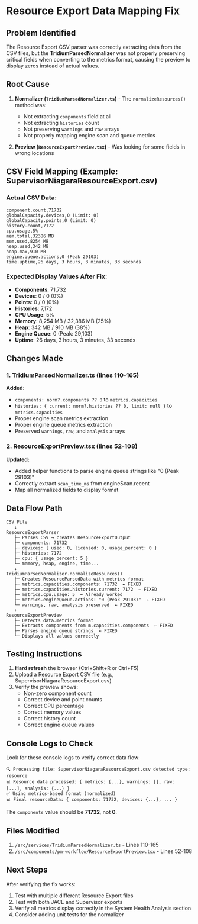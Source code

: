 # Resource Export Data Mapping Fix

## Problem Identified
The Resource Export CSV parser was correctly extracting data from the CSV files, but the **TridiumParsedNormalizer** was not properly preserving critical fields when converting to the metrics format, causing the preview to display zeros instead of actual values.

## Root Cause
1. **Normalizer (`TridiumParsedNormalizer.ts`)** - The `normalizeResources()` method was:
   - Not extracting `components` field at all
   - Not extracting `histories` count
   - Not preserving `warnings` and `raw` arrays
   - Not properly mapping engine scan and queue metrics
   
2. **Preview (`ResourceExportPreview.tsx`)** - Was looking for some fields in wrong locations

## CSV Field Mapping (Example: SupervisorNiagaraResourceExport.csv)

### Actual CSV Data:
```csv
component.count,71732
globalCapacity.devices,0 (Limit: 0)
globalCapacity.points,0 (Limit: 0)
history.count,7172
cpu.usage,5%
mem.total,32386 MB
mem.used,8254 MB
heap.used,342 MB
heap.max,910 MB
engine.queue.actions,0 (Peak 29103)
time.uptime,26 days, 3 hours, 3 minutes, 33 seconds
```

### Expected Display Values After Fix:
- **Components**: 71,732
- **Devices**: 0 / 0 (0%)
- **Points**: 0 / 0 (0%)
- **Histories**: 7,172
- **CPU Usage**: 5%
- **Memory**: 8,254 MB / 32,386 MB (25%)
- **Heap**: 342 MB / 910 MB (38%)
- **Engine Queue**: 0 (Peak: 29,103)
- **Uptime**: 26 days, 3 hours, 3 minutes, 33 seconds

## Changes Made

### 1. TridiumParsedNormalizer.ts (lines 110-165)
**Added:**
- `components: norm?.components ?? 0` to `metrics.capacities`
- `histories: { current: norm?.histories ?? 0, limit: null }` to `metrics.capacities`
- Proper engine scan metrics extraction
- Proper engine queue metrics extraction
- Preserved `warnings`, `raw`, and `analysis` arrays

### 2. ResourceExportPreview.tsx (lines 52-108)
**Updated:**
- Added helper functions to parse engine queue strings like "0 (Peak 29103)"
- Correctly extract `scan_time_ms` from engineScan.recent
- Map all normalized fields to display format

## Data Flow Path

```
CSV File
   ↓
ResourceExportParser
   ├─ Parses CSV → creates ResourceExportOutput
   ├─ components: 71732
   ├─ devices: { used: 0, licensed: 0, usage_percent: 0 }
   ├─ histories: 7172
   ├─ cpu: { usage_percent: 5 }
   └─ memory, heap, engine, time...
   ↓
TridiumParsedNormalizer.normalizeResources()
   ├─ Creates ResourceParsedData with metrics format
   ├─ metrics.capacities.components: 71732  ← FIXED
   ├─ metrics.capacities.histories.current: 7172  ← FIXED
   ├─ metrics.cpu.usage: 5  ← Already worked
   ├─ metrics.engineQueue.actions: "0 (Peak 29103)"  ← FIXED
   └─ warnings, raw, analysis preserved  ← FIXED
   ↓
ResourceExportPreview
   ├─ Detects data.metrics format
   ├─ Extracts components from m.capacities.components  ← FIXED
   ├─ Parses engine queue strings  ← FIXED
   └─ Displays all values correctly
```

## Testing Instructions

1. **Hard refresh** the browser (Ctrl+Shift+R or Ctrl+F5)
2. Upload a Resource Export CSV file (e.g., SupervisorNiagaraResourceExport.csv)
3. Verify the preview shows:
   - Non-zero component count
   - Correct device and point counts
   - Correct CPU percentage
   - Correct memory values
   - Correct history count
   - Correct engine queue values

## Console Logs to Check

Look for these console logs to verify correct data flow:
```
🔍 Processing file: SupervisorNiagaraResourceExport.csv detected type: resource
📊 Resource data processed: { metrics: {...}, warnings: [], raw: [...], analysis: {...} }
✅ Using metrics-based format (normalized)
📊 Final resourceData: { components: 71732, devices: {...}, ... }
```

The `components` value should be **71732**, not **0**.

## Files Modified
1. `/src/services/TridiumParsedNormalizer.ts` - Lines 110-165
2. `/src/components/pm-workflow/ResourceExportPreview.tsx` - Lines 52-108

## Next Steps
After verifying the fix works:
1. Test with multiple different Resource Export files
2. Test with both JACE and Supervisor exports
3. Verify all metrics display correctly in the System Health Analysis section
4. Consider adding unit tests for the normalizer

